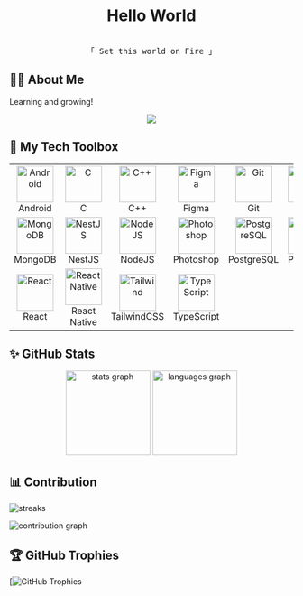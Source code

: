 <div align="center>
  <img height="200" src="https://cdn3d.iconscout.com/3d/premium/thumb/curly-hair-man-6528418-5823051.png?f=webp"  />
</div>

### <h1 align="center">Hello World
<p align="center"> 
  <samp>
    <br>
    「 Set this world on Fire 」
    <br>
  </samp>
</p></h1>


## 🙋‍♂️ About Me
 Learning and growing!

 
<div align="center">
  <img src="https://profile-counter.glitch.me/annascaria3010/count.svg?"  />
</div>


## 🧰 My Tech Toolbox
<table align="center">
  <tr> 
    <td align="center" width="96"> <img src="https://skillicons.dev/icons?i=android" width="65" height="65" alt="Android" /> <br>Android </td> <td align="center" width="96"> <img src="https://skillicons.dev/icons?i=c" width="65" height="65" alt="C" /> <br>C </td> <td align="center" width="96"> <img src="https://skillicons.dev/icons?i=cpp" width="65" height="65" alt="C++" /> <br>C++ </td> <td align="center" width="96"> <img src="https://skillicons.dev/icons?i=figma" width="65" height="65" alt="Figma" /> <br>Figma </td> <td align="center" width="96"> <img src="https://skillicons.dev/icons?i=git" width="65" height="65" alt="Git" /> <br>Git </td> <td align="center" width="96"> <img src="https://skillicons.dev/icons?i=java" width="65" height="65" alt="Java" /> <br>Java </td> <td align="center" width="96"> <img src="https://skillicons.dev/icons?i=js" width="65" height="65" alt="JavaScript" /> <br>JavaScript </td> </tr> <tr> <td align="center" width="96"> <img src="https://skillicons.dev/icons?i=mongodb" width="65" height="65" alt="MongoDB" /> <br>MongoDB </td> <td align="center" width="96"> <img src="https://skillicons.dev/icons?i=nestjs" width="65" height="65" alt="NestJS" /> <br>NestJS </td> <td align="center" width="96"> <img src="https://skillicons.dev/icons?i=nodejs" width="65" height="65" alt="NodeJS" /> <br>NodeJS </td> <td align="center" width="96"> <img src="https://skillicons.dev/icons?i=photoshop" width="65" height="65" alt="Photoshop" /> <br>Photoshop </td> <td align="center" width="96"> <img src="https://skillicons.dev/icons?i=postgresql" width="65" height="65" alt="PostgreSQL" /> <br>PostgreSQL </td> <td align="center" width="96"> <img src="https://skillicons.dev/icons?i=postman" width="65" height="65" alt="Postman" /> <br>Postman </td> <td align="center" width="96"> <img src="https://skillicons.dev/icons?i=python" width="65" height="65" alt="Python" /> <br>Python </td> </tr> <tr> <td align="center" width="96"> <img src="https://skillicons.dev/icons?i=react" width="65" height="65" alt="React" /> <br>React </td> <td align="center" width="96"> <img src="https://skillicons.dev/icons?i=react" width="65" height="65" alt="React Native" /> <br>React Native </td> <td align="center" width="96"> <img src="https://skillicons.dev/icons?i=tailwind" width="65" height="65" alt="Tailwind" /> <br>TailwindCSS </td> <td align="center" width="96"> <img src="https://skillicons.dev/icons?i=ts" width="65" height="65" alt="TypeScript" /> <br>TypeScript </td> 
  </tr> 
</table>


## ✨ GitHub Stats
<div align="center">
  <img src="https://github-readme-stats.vercel.app/api?username=annascaria3010&hide_title=false&hide_rank=false&show_icons=true&include_all_commits=true&count_private=true&disable_animations=false&theme=dracula&locale=en&hide_border=false&order=1" height="150" alt="stats graph"  />
  <img src="https://github-readme-stats.vercel.app/api/top-langs?username=annascaria3010&locale=en&hide_title=false&layout=compact&card_width=320&langs_count=5&theme=dracula&hide_border=false&order=2" height="150" alt="languages graph"  />
</div>


## 📊 Contribution
![streaks](https://github-readme-streak-stats.herokuapp.com/?user=annascaria3010&theme=monokai-metallian&hide_border=true)


![contribution graph](https://github-readme-activity-graph.vercel.app/graph?username=annascaria3010&theme=xcode)


## 🏆 GitHub Trophies
[![GitHub Trophies](https://github-profile-trophy.vercel.app/?username=annascaria3010&theme=onedark)
<!--
**annascaria3010/annascaria3010** is a ✨ _special_ ✨ repository because its `README.md` (this file) appears on your GitHub profile.

Here are some ideas to get you started:

- 🔭 I’m currently working on ...
- 🌱 I’m currently learning ...
- 👯 I’m looking to collaborate on ...
- 🤔 I’m looking for help with ...
- 💬 Ask me about ...
- 📫 How to reach me: ...
- 😄 Pronouns: ...
- ⚡ Fun fact: ...
-->

